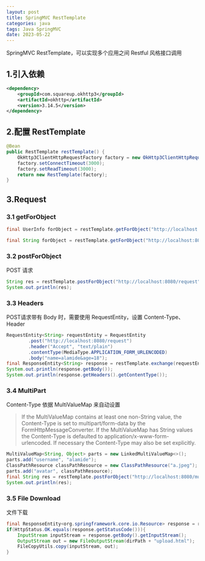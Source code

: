 ```yaml
---
layout: post
title: SpringMVC RestTemplate
categories: java
tags: Java SpringMVC
date: 2023-05-22
---
```

SpringMVC RestTemplate，可以实现多个应用之间 Restful 风格接口调用
<!--more-->
## 1.引入依赖
```xml
<dependency>
    <groupId>com.squareup.okhttp3</groupId>
    <artifactId>okhttp</artifactId>
    <version>3.14.5</version>
</dependency>
```

## 2.配置 RestTemplate
```java
@Bean
public RestTemplate restTemplate() {
    OkHttp3ClientHttpRequestFactory factory = new OkHttp3ClientHttpRequestFactory();
    factory.setConnectTimeout(3000);
    factory.setReadTimeout(3000);
    return new RestTemplate(factory);
}
```

## 3.Request
### 3.1 getForObject
```java
final UserInfo forObject = restTemplate.getForObject("http://localhost:8080/parameter/non-simple?username=alamide&age=18", UserInfo.class);

final String forObject = restTemplate.getForObject("http://localhost:8080/parameter/owners/{ownerId}/pets/{petId}/edit", String.class, 10086, 10001);
```

### 3.2 postForObject
POST 请求
```java
String res = restTemplate.postForObject("http://localhost:8080/request", new Pet(1L, 2L, "tom"), String.class);
System.out.println(res);
```

### 3.3 Headers
POST请求带有 Body 时，需要使用 RequestEntity，设置 Content-Type、Header
```java
RequestEntity<String> requestEntity = RequestEntity
        .post("http://localhost:8080/request")
        .header("Accept", "text/plain")
        .contentType(MediaType.APPLICATION_FORM_URLENCODED)
        .body("name=alamide&age=18");
final ResponseEntity<String> response = restTemplate.exchange(requestEntity, String.class);
System.out.println(response.getBody());
System.out.println(response.getHeaders().getContentType());
```

### 3.4 MultiPart
Content-Type 依据 MultiValueMap 来自动设置
>If the MultiValueMap contains at least one non-String value, the Content-Type is set to multipart/form-data by the FormHttpMessageConverter. If the MultiValueMap has String values the Content-Type is defaulted to application/x-www-form-urlencoded. If necessary the Content-Type may also be set explicitly.

```java
MultiValueMap<String, Object> parts = new LinkedMultiValueMap<>();
parts.add("username", "alamide");
ClassPathResource classPathResource = new ClassPathResource("a.jpeg");
parts.add("avatar", classPathResource);
final String res = restTemplate.postForObject("http://localhost:8080/multipart/form", parts, String.class);
System.out.println(res);
```

### 3.5 File Download
文件下载
```java
final ResponseEntity<org.springframework.core.io.Resource> response = restTemplate.getForEntity("http://localhost:8080/page/upload.html", org.springframework.core.io.Resource.class);
if(HttpStatus.OK.equals(response.getStatusCode())){
    InputStream inputStream = response.getBody().getInputStream();
    OutputStream out = new FileOutputStream(dirPath + "upload.html");
    FileCopyUtils.copy(inputStream, out);
}
```